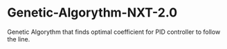 # Genetic-Algorythm-NXT-2.0
Genetic Algorythm that finds optimal coefficient for PID controller to follow the line.
